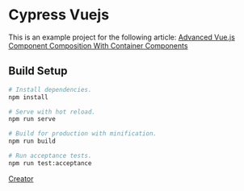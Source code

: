 # Cypress Vuejs

This is an example project for the following article: [Advanced Vue.js Component Composition With Container Components](https://markus.oberlehner.net/blog/advanced-vue-component-composition-with-container-components/)

## Build Setup
```bash
# Install dependencies.
npm install

# Serve with hot reload.
npm run serve

# Build for production with minification.
npm run build

# Run acceptance tests.
npm run test:acceptance
```


[Creator]( https://twitter.com/MaOberlehner )


